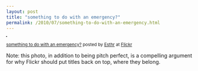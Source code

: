 ```yaml
---
layout: post
title: "something to do with an emergency?"
permalink: /2010/07/something-to-do-with-an-emergency.html
---
```


<p><a href="http://www.flickr.com/photos/edyson/4777034875/" title="photo sharing"><img src="https://farm5.static.flickr.com/4143/4777034875_c788eea7a5.jpg" style="border: solid 1px #000000;" alt="" /></a></p><p><small><a href="http://www.flickr.com/photos/edyson/4777034875/">something to do with an emergency?</a> posted by <a href="http://www.flickr.com/people/edyson/">Esthr</a> at <a href="http://www.flickr.com/">Flickr</a></small></p><p>Note:  this photo, in addition to being pitch perfect, is a compelling argument for why Flickr should put titles back on top, where they belong.</p>


